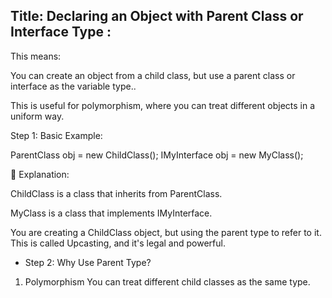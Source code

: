 ﻿##  Title: Declaring an Object with Parent Class or Interface Type :

This means: 

You can create an object from a child class, but use a parent class or interface as the variable type..

This is useful for polymorphism, where you can treat different objects in a uniform way.

Step 1: Basic Example:

ParentClass obj = new ChildClass(); 
IMyInterface obj = new MyClass();

📌 Explanation:

ChildClass is a class that inherits from ParentClass.

MyClass is a class that implements IMyInterface.

You are creating a ChildClass object, but using the parent type to refer to it.
This is called Upcasting, and it's legal and powerful.


- Step 2: Why Use Parent Type?

1. Polymorphism
You can treat different child classes as the same type.





